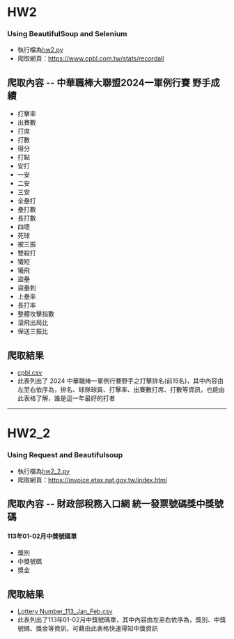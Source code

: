 # HW2
### Using BeautifulSoup and Selenium
- 執行檔為[hw2.py](https://github.com/Demigodd28/LATIA112-2/blob/main/HW2/hw2.ipynb)
- 爬取網頁：<https://www.cpbl.com.tw/stats/recordall>
## 爬取內容 -- 中華職棒大聯盟2024一軍例行賽 野手成績
- 打擊率
- 出賽數
- 打席
- 打數
- 得分
- 打點
- 安打
- 一安
- 二安
- 三安
- 全壘打
- 壘打數
- 長打數
- 四壞
- 死球
- 被三振
- 雙殺打
- 犧短
- 犧飛
- 盜壘
- 盜壘刺
- 上壘率
- 長打率
- 整體攻擊指數
- 滾飛出局比
- 保送三振比
## 爬取結果
- [cpbl.csv](https://github.com/Demigodd28/LATIA112-2/blob/main/HW2/cpbl.csv)
- 此表列出了 2024 中華職棒一軍例行賽野手之打擊排名(前15名)，其中內容由左至右依序為，排名、球隊球員、打擊率、出賽數打席、打數等資訊，也能由此表格了解，誰是這一年最好的打者
-----------------------------------------------------
# HW2_2
### Using Request and Beautifulsoup
- 執行檔為[hw2_2.py](https://github.com/Demigodd28/LATIA112-2/blob/main/HW2/hw2_2.py)
- 爬取網頁：<https://invoice.etax.nat.gov.tw/index.html>
## 爬取內容 -- 財政部稅務入口網 統一發票號碼獎中獎號碼
#### 113年01-02月中獎號碼單
- 獎別
- 中獎號碼
- 獎金
## 爬取結果
- [Lottery Number_113_Jan_Feb.csv](https://github.com/Demigodd28/LATIA112-2/blob/main/HW2/Lottery%20Number_113_Jan_Feb.csv)
- 此表列出了113年01-02月中獎號碼單，其中內容由左至右依序為，獎別、中獎號碼、獎金等資訊，可藉由此表格快速得知中獎資訊
  
